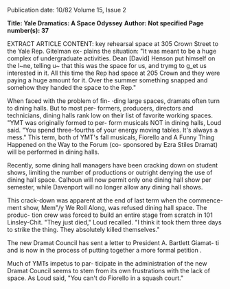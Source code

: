 Publication date: 10/82
Volume 15, Issue 2

**Title: Yale Dramatics: A Space Odyssey**
**Author: Not specified**
**Page number(s): 37**

EXTRACT ARTICLE CONTENT:
key rehearsal space at 305 Crown 
Street to the Yale Rep. Gitelman ex-
plains the situation: "It was meant to 
be a huge complex of undergraduate 
activities. Dean [David] Henson put 
himself on the l~ne, telling u~ that this 
was the space for us, and trymg to g_et 
us interested in it. All this time the Rep 
had space at 205 Crown and they were 
paying a huge amount for it. Over the 
summer something snapped and 
somehow they handed the space to the 
Rep." 


When faced with the problem of fin-
·ding large spaces, dramats often turn 
to dining halls. But to most per-
formers, 
producers, 
directors and 
technicians, dining halls rank low on 
their list of favorite working spaces. 
"YMT was originally formed to per-
form musicals NOT in dining halls, 
Loud said. "You spend three-fourths of 
your energy moving tables. It's always 
a mess." This term, both of YMT's fall 
musicals, Fiorello and A Funny Thing 
Happened on the Way to the Forum (co-
sponsored by Ezra Stiles Dramat) will 
be performed in dining halls. 


Recently, 
some dining hall 
managers have been cracking down on 
student shows, limiting the number of 
productions or outright denying the 
use of dining hall space. Calhoun will 
now permit only one dining hall show 
per semester, while Davenport will no 
longer allow any dining hall shows. 


This crack-down was apparent at the 
end of last term when the commence-
ment show, Mem"/y We Roll Along, was 
refused dining hall space. The produc-
tion crew was forced to build an entire 
stage from scratch in 101 Linsley-Chit. 
"They just died," Loud recalled. "I 
think it took them three days to strike 
the thing. They absolutely killed 
themselves." 


The new Dramat Council has sent a 
letter to President A. Bartlett Giamat-
ti and is now in the process of putting 
together a more formal petition . 


Much of YMTs impetus to par-
ticipate in the administration of the 
new Dramat Council seems to stem 
from its own frustrations with the lack 
of space. As Loud said, "You can't do 
Fiorello in a squash court."